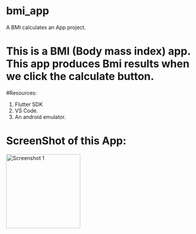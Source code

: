# bmi_app

A BMI calculates an App project.

# This is a BMI (Body mass index) app. This app produces Bmi results when we click the calculate button.

#Resources: 
1. Flutter SDK
2. VS Code.
3. An android emulator.

# ScreenShot of this App:
<img src="https://github.com/infosabbir/bmi_app/assets/70373782/b06d904a-c93f-4607-8cf9-16c6573843d5" width="200" alt="Screenshot 1">
